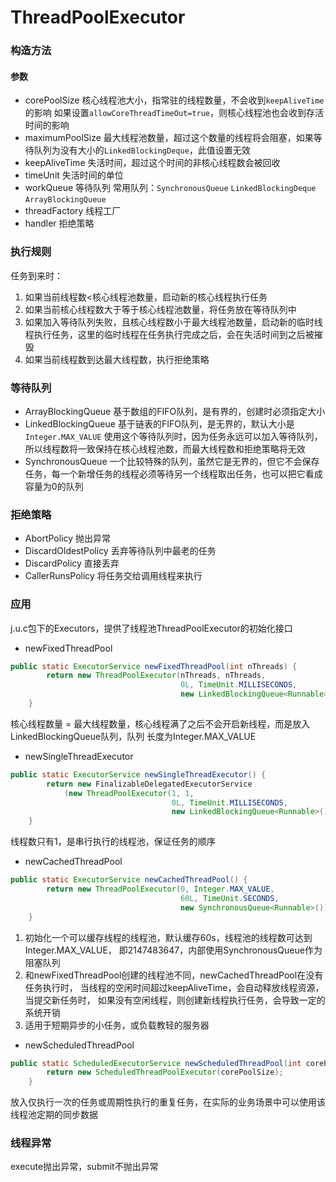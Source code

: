 # ThreadPoolExecutor

### 构造方法
#### 参数
- corePoolSize 
核心线程池大小，指常驻的线程数量，不会收到`keepAliveTime`的影响
如果设置`allowCoreThreadTimeOut=true`，则核心线程池也会收到存活时间的影响
- maximumPoolSize
最大线程池数量，超过这个数量的线程将会阻塞，如果等待队列为没有大小的`LinkedBlockingDeque`，此值设置无效
- keepAliveTime
失活时间，超过这个时间的非核心线程数会被回收
- timeUnit
失活时间的单位
- workQueue
等待队列 
常用队列：`SynchronousQueue` `LinkedBlockingDeque` `ArrayBlockingQueue`
- threadFactory
线程工厂
- handler
拒绝策略

### 执行规则
任务到来时：
1. 如果当前线程数<核心线程池数量，启动新的核心线程执行任务
2. 如果当前核心线程数大于等于核心线程池数量，将任务放在等待队列中
3. 如果加入等待队列失败，且核心线程数小于最大线程池数量，启动新的临时线程执行任务，这里的临时线程在任务执行完成之后，会在失活时间到之后被摧毁
4. 如果当前线程数到达最大线程数，执行拒绝策略

### 等待队列
- ArrayBlockingQueue
基于数组的FIFO队列，是有界的，创建时必须指定大小
- LinkedBlockingQueue
基于链表的FIFO队列，是无界的，默认大小是`Integer.MAX_VALUE`
使用这个等待队列时，因为任务永远可以加入等待队列，所以线程数将一致保持在核心线程池数，而最大线程数和拒绝策略将无效
- SynchronousQueue
一个比较特殊的队列，虽然它是无界的，但它不会保存任务，每一个新增任务的线程必须等待另一个线程取出任务，也可以把它看成容量为0的队列

### 拒绝策略
- AbortPolicy
抛出异常
- DiscardOldestPolicy
丢弃等待队列中最老的任务
- DiscardPolicy
直接丢弃
- CallerRunsPolicy
将任务交给调用线程来执行

### 应用
j.u.c包下的Executors，提供了线程池ThreadPoolExecutor的初始化接口
- newFixedThreadPool
```java
public static ExecutorService newFixedThreadPool(int nThreads) {
        return new ThreadPoolExecutor(nThreads, nThreads,
                                      0L, TimeUnit.MILLISECONDS,
                                      new LinkedBlockingQueue<Runnable>());
    }
```
核心线程数量 = 最大线程数量，核心线程满了之后不会开启新线程，而是放入LinkedBlockingQueue队列，队列
长度为Integer.MAX_VALUE

- newSingleThreadExecutor
```java
public static ExecutorService newSingleThreadExecutor() {
        return new FinalizableDelegatedExecutorService
            (new ThreadPoolExecutor(1, 1,
                                    0L, TimeUnit.MILLISECONDS,
                                    new LinkedBlockingQueue<Runnable>()));
    }
```
线程数只有1，是串行执行的线程池，保证任务的顺序

- newCachedThreadPool
```java
public static ExecutorService newCachedThreadPool() {
        return new ThreadPoolExecutor(0, Integer.MAX_VALUE,
                                      60L, TimeUnit.SECONDS,
                                      new SynchronousQueue<Runnable>());
    }
```
1. 初始化一个可以缓存线程的线程池，默认缓存60s，线程池的线程数可达到Integer.MAX_VALUE，
即2147483647，内部使用SynchronousQueue作为阻塞队列
2. 和newFixedThreadPool创建的线程池不同，newCachedThreadPool在没有任务执行时，
当线程的空闲时间超过keepAliveTime，会自动释放线程资源，当提交新任务时，
如果没有空闲线程，则创建新线程执行任务，会导致一定的系统开销
3. 适用于短期异步的小任务，或负载教轻的服务器

- newScheduledThreadPool
```java
public static ScheduledExecutorService newScheduledThreadPool(int corePoolSize) {
        return new ScheduledThreadPoolExecutor(corePoolSize);
    }
```
放入仅执行一次的任务或周期性执行的重复任务，在实际的业务场景中可以使用该线程池定期的同步数据

### 线程异常
execute抛出异常，submit不抛出异常